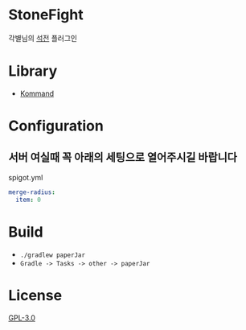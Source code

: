 # StoneFight

각별님의 [석전](https://www.youtube.com/watch?v=FqAD6Z2Ivoo) 플러그인

# Library

* [Kommand](https://github.com/monun/kommand)

# Configuration

## 서버 여실때 꼭 아래의 세팅으로 열어주시길 바랍니다

spigot.yml

```yml
merge-radius:
  item: 0
```

# Build

* `./gradlew paperJar`
* `Gradle -> Tasks -> other -> paperJar`

# License

[GPL-3.0](https://github.com/NOOBNUBY/kotlin-plugin-template/blob/master/LICENSE)
